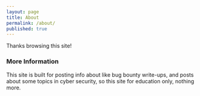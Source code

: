 ```yaml
---
layout: page
title: About
permalink: /about/
published: true
---
```


Thanks browsing this site!

### More Information

This site is built for posting info about like bug bounty write-ups, and posts about some topics in cyber security, so this site for education only, nothing more.


